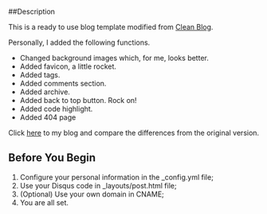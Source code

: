 ##Description

This is a ready to use blog template modified from [Clean Blog](https://github.com/BlackrockDigital/startbootstrap-clean-blog-jekyll).

Personally, I added the following functions.

* Changed background images which, for me, looks better.
* Added favicon, a little rocket.
* Added tags.
* Added comments section.
* Added archive.
* Added back to top button. Rock on!
* Added code highlight.
* Added 404 page

Click [here](http://www.liangyue268.com) to my blog and compare the differences from the original version.

## Before You Begin

1. Configure your personal information in the _config.yml file;
2. Use your Disqus code in _layouts/post.html file;
3. (Optional) Use your own domain in CNAME;
4. You are all set.